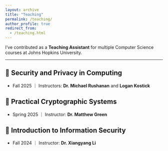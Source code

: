 ```yaml
---
layout: archive
title: "Teaching"
permalink: /teaching/
author_profile: true
redirect_from:
  - /teaching.html
---
```


I’ve contributed as a **Teaching Assistant** for multiple Computer Science courses at Johns Hopkins University.

---

## 📘 Security and Privacy in Computing

- Fall 2025 ｜ Instructors: **Dr. Michael Rushanan** and **Logan Kostick**

## 📘 Practical Cryptographic Systems

- Spring 2025 ｜ Instructor: **Dr. Matthew Green**

## 📘 Introduction to Information Security

- Fall 2024 ｜ Instructor: **Dr. Xiangyang Li**
